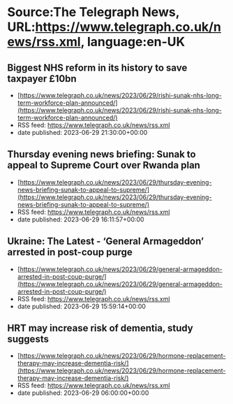 # Source:The Telegraph News, URL:https://www.telegraph.co.uk/news/rss.xml, language:en-UK

## Biggest NHS reform in its history to save taxpayer £10bn
 - [https://www.telegraph.co.uk/news/2023/06/29/rishi-sunak-nhs-long-term-workforce-plan-announced/](https://www.telegraph.co.uk/news/2023/06/29/rishi-sunak-nhs-long-term-workforce-plan-announced/)
 - RSS feed: https://www.telegraph.co.uk/news/rss.xml
 - date published: 2023-06-29 21:30:00+00:00



## Thursday evening news briefing: Sunak to appeal to Supreme Court over Rwanda plan
 - [https://www.telegraph.co.uk/news/2023/06/29/thursday-evening-news-briefing-sunak-to-appeal-to-supreme/](https://www.telegraph.co.uk/news/2023/06/29/thursday-evening-news-briefing-sunak-to-appeal-to-supreme/)
 - RSS feed: https://www.telegraph.co.uk/news/rss.xml
 - date published: 2023-06-29 16:11:57+00:00



## Ukraine: The Latest - ‘General Armageddon’ arrested in post-coup purge
 - [https://www.telegraph.co.uk/news/2023/06/29/general-armageddon-arrested-in-post-coup-purge/](https://www.telegraph.co.uk/news/2023/06/29/general-armageddon-arrested-in-post-coup-purge/)
 - RSS feed: https://www.telegraph.co.uk/news/rss.xml
 - date published: 2023-06-29 15:59:14+00:00



## HRT may increase risk of dementia, study suggests
 - [https://www.telegraph.co.uk/news/2023/06/29/hormone-replacement-therapy-may-increase-dementia-risk/](https://www.telegraph.co.uk/news/2023/06/29/hormone-replacement-therapy-may-increase-dementia-risk/)
 - RSS feed: https://www.telegraph.co.uk/news/rss.xml
 - date published: 2023-06-29 06:00:00+00:00



